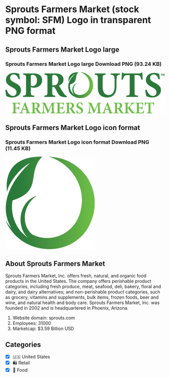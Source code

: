 # Sprouts Farmers Market (stock symbol: SFM) Logo in transparent PNG format

## Sprouts Farmers Market Logo large

### Sprouts Farmers Market Logo large Download PNG (93.24 KB)

![Sprouts Farmers Market Logo large Download PNG (93.24 KB)](/img/orig/SFM_BIG-b3a30fde.png)

## Sprouts Farmers Market Logo icon format

### Sprouts Farmers Market Logo icon format Download PNG (11.45 KB)

![Sprouts Farmers Market Logo icon format Download PNG (11.45 KB)](/img/orig/SFM-3bfd9059.png)

## About Sprouts Farmers Market

Sprouts Farmers Market, Inc. offers fresh, natural, and organic food products in the United States. The company offers perishable product categories, including fresh produce, meat, seafood, deli, bakery, floral and dairy, and dairy alternatives; and non-perishable product categories, such as grocery, vitamins and supplements, bulk items, frozen foods, beer and wine, and natural health and body care. Sprouts Farmers Market, Inc. was founded in 2002 and is headquartered in Phoenix, Arizona.

1. Website domain: sprouts.com
2. Employees: 31000
3. Marketcap: $3.59 Billion USD


## Categories
- [x] 🇺🇸 United States
- [x] 🛍️ Retail
- [x] 🍴 Food
